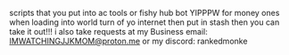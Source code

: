 scripts that you put into ac tools or fishy hub bot YIPPPW
for money ones when loading into world turn of yo internet then put in stash then you can take it out!!!
i also take requests at my Business email: IMWATCHINGJJKMOM@proton.me or my discord: rankedmonke
